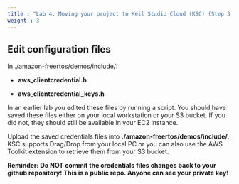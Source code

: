 ```yaml
---
title : "Lab 4: Moving your project to Keil Studio Cloud (KSC) (Step 3)"
weight : 3
---
```


## Edit configuration files

In ./amazon-freertos/demos/include/:

- **aws_clientcredential.h**

- **aws_clientcredential_keys.h**

In an earlier lab you edited these files by running a script. You should have saved these files either on your local workstation or your S3 bucket. If you did not, they should still be available in your EC2 instance.

Upload the saved credentials files into **./amazon-freertos/demos/include/**. KSC supports Drag/Drop from your local PC or you can also use the AWS Toolkit extension to retrieve them from your S3 bucket.

**Reminder: Do NOT commit the credentials files changes back to your github repository! This is a public repo. Anyone can see your private key!**
